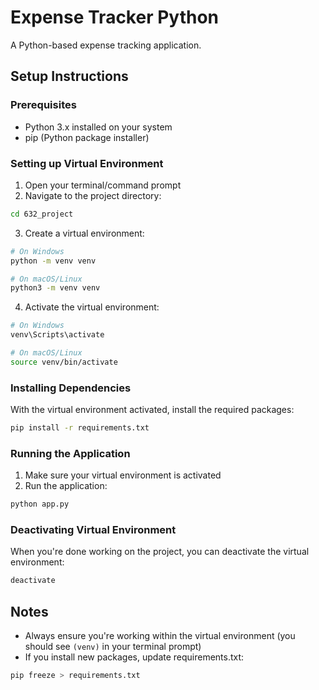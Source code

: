 # Expense Tracker Python

A Python-based expense tracking application.

## Setup Instructions

### Prerequisites
- Python 3.x installed on your system
- pip (Python package installer)

### Setting up Virtual Environment

1. Open your terminal/command prompt
2. Navigate to the project directory:
```bash
cd 632_project
```

3. Create a virtual environment:
```bash
# On Windows
python -m venv venv

# On macOS/Linux
python3 -m venv venv
```

4. Activate the virtual environment:
```bash
# On Windows
venv\Scripts\activate

# On macOS/Linux
source venv/bin/activate
```

### Installing Dependencies

With the virtual environment activated, install the required packages:
```bash
pip install -r requirements.txt
```

### Running the Application

1. Make sure your virtual environment is activated
2. Run the application:
```bash
python app.py
```

### Deactivating Virtual Environment

When you're done working on the project, you can deactivate the virtual environment:
```bash
deactivate
```

## Notes
- Always ensure you're working within the virtual environment (you should see `(venv)` in your terminal prompt)
- If you install new packages, update requirements.txt:
```bash
pip freeze > requirements.txt
```
```